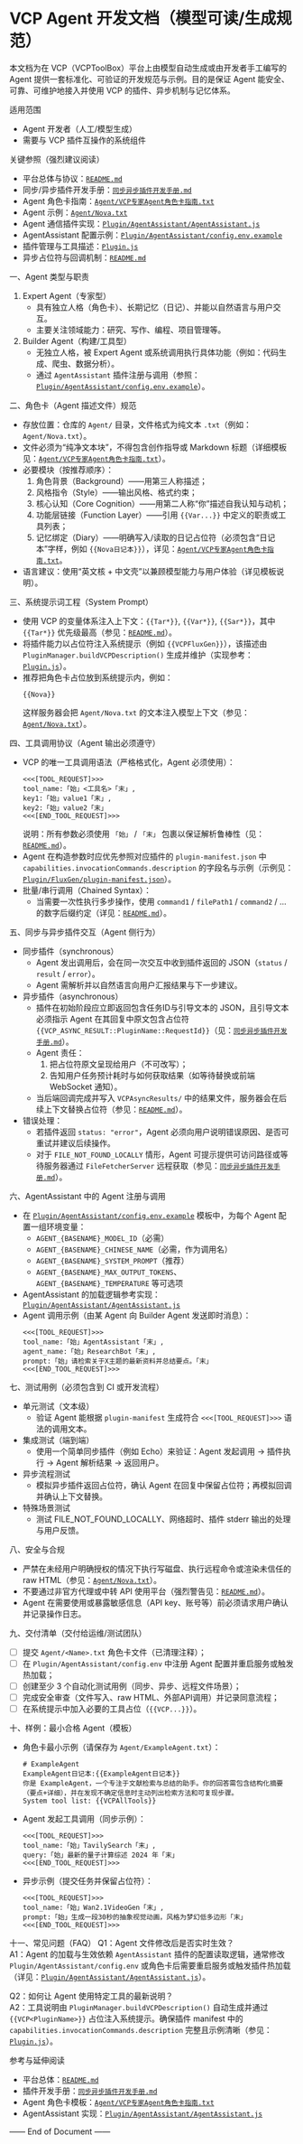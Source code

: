 # VCP Agent 开发文档（模型可读/生成规范）

本文档为在 VCP（VCPToolBox）平台上由模型自动生成或由开发者手工编写的 Agent 提供一套标准化、可验证的开发规范与示例。目的是保证 Agent 能安全、可靠、可维护地接入并使用 VCP 的插件、异步机制与记忆体系。

适用范围
- Agent 开发者（人工/模型生成）
- 需要与 VCP 插件互操作的系统组件

关键参照（强烈建议阅读）
- 平台总体与协议：[`README.md`](README.md:12)
- 同步/异步插件开发手册：[`同步异步插件开发手册.md`](同步异步插件开发手册.md:1)
- Agent 角色卡指南：[`Agent/VCP专家Agent角色卡指南.txt`](Agent/VCP专家Agent角色卡指南.txt:1)
- Agent 示例：[`Agent/Nova.txt`](Agent/Nova.txt:1)
- Agent 通信插件实现：[`Plugin/AgentAssistant/AgentAssistant.js`](Plugin/AgentAssistant/AgentAssistant.js:1)
- AgentAssistant 配置示例：[`Plugin/AgentAssistant/config.env.example`](Plugin/AgentAssistant/config.env.example:45)
- 插件管理与工具描述：[`Plugin.js`](Plugin.js:438)
- 异步占位符与回调机制：[`README.md`](README.md:780)

一、Agent 类型与职责
1. Expert Agent（专家型）
   - 具有独立人格（角色卡）、长期记忆（日记）、并能以自然语言与用户交互。
   - 主要关注领域能力：研究、写作、编程、项目管理等。
2. Builder Agent（构建/工具型）
   - 无独立人格，被 Expert Agent 或系统调用执行具体功能（例如：代码生成、爬虫、数据分析）。
   - 通过 `AgentAssistant` 插件注册与调用（参照：[`Plugin/AgentAssistant/config.env.example`](Plugin/AgentAssistant/config.env.example:45)）。

二、角色卡（Agent 描述文件）规范
- 存放位置：仓库的 `Agent/` 目录，文件格式为纯文本 `.txt`（例如：`Agent/Nova.txt`）。
- 文件必须为“纯净文本块”，不得包含创作指导或 Markdown 标题（详细模板见：[`Agent/VCP专家Agent角色卡指南.txt`](Agent/VCP专家Agent角色卡指南.txt:1)）。
- 必要模块（按推荐顺序）：
  1) 角色背景（Background）——用第三人称描述；
  2) 风格指令（Style）——输出风格、格式约束；
  3) 核心认知（Core Cognition）——用第二人称“你”描述自我认知与动机；
  4) 功能层链接（Function Layer）——引用 `{{Var...}}` 中定义的职责或工具列表；
  5) 记忆绑定（Diary）——明确写入/读取的日记占位符（必须包含“日记本”字样，例如 `{{Nova日记本}}`），详见：[`Agent/VCP专家Agent角色卡指南.txt`](Agent/VCP专家Agent角色卡指南.txt:31)。
- 语言建议：使用“英文核 + 中文壳”以兼顾模型能力与用户体验（详见模板说明）。

三、系统提示词工程（System Prompt）
- 使用 VCP 的变量体系注入上下文：`{{Tar*}}`, `{{Var*}}`, `{{Sar*}}`，其中 `{{Tar*}}` 优先级最高（参见：[`README.md`](README.md:123)）。
- 将插件能力以占位符注入系统提示（例如 `{{VCPFluxGen}}`），该描述由 `PluginManager.buildVCPDescription()` 生成并维护（实现参考：[`Plugin.js`](Plugin.js:438)）。
- 推荐把角色卡占位放到系统提示内，例如：
  ```
  {{Nova}}
  ```
  这样服务器会把 `Agent/Nova.txt` 的文本注入模型上下文（参见：[`Agent/Nova.txt`](Agent/Nova.txt:1)）。

四、工具调用协议（Agent 输出必须遵守）
- VCP 的唯一工具调用语法（严格格式化，Agent 必须使用）：
  ```
  <<<[TOOL_REQUEST]>>>
  tool_name:「始」<工具名>「末」,
  key1:「始」value1「末」,
  key2:「始」value2「末」
  <<<[END_TOOL_REQUEST]>>>
  ```
  说明：所有参数必须使用 `「始」` / `「末」` 包裹以保证解析鲁棒性（见：[`README.md`](README.md:35)）。
- Agent 在构造参数时应优先参照对应插件的 `plugin-manifest.json` 中 `capabilities.invocationCommands.description` 的字段名与示例（示例见：[`Plugin/FluxGen/plugin-manifest.json`](Plugin/FluxGen/plugin-manifest.json:1)）。
- 批量/串行调用（Chained Syntax）：
  - 当需要一次性执行多步操作，使用 `command1` / `filePath1` / `command2` / ... 的数字后缀约定（详见：[`README.md`](README.md:159)）。

五、同步与异步插件交互（Agent 侧行为）
- 同步插件（synchronous）
  - Agent 发出调用后，会在同一次交互中收到插件返回的 JSON（`status` / `result` / `error`）。
  - Agent 需解析并以自然语言向用户汇报结果与下一步建议。
- 异步插件（asynchronous）
  - 插件在初始阶段应立即返回包含任务ID与引导文本的 JSON，且引导文本必须指示 Agent 在其回复中原文包含占位符 `{{VCP_ASYNC_RESULT::PluginName::RequestId}}`（见：[`同步异步插件开发手册.md`](同步异步插件开发手册.md:704)）。
  - Agent 责任：
    1) 把占位符原文呈现给用户（不可改写）；
    2) 告知用户任务预计耗时与如何获取结果（如等待替换或前端 WebSocket 通知）。
  - 当后端回调完成并写入 `VCPAsyncResults/` 中的结果文件，服务器会在后续上下文替换占位符（参见：[`README.md`](README.md:78)）。
- 错误处理：
  - 若插件返回 `status: "error"`，Agent 必须向用户说明错误原因、是否可重试并建议后续操作。
  - 对于 `FILE_NOT_FOUND_LOCALLY` 情形，Agent 可提示提供可访问路径或等待服务器通过 `FileFetcherServer` 远程获取（参见：[`同步异步插件开发手册.md`](同步异步插件开发手册.md:313)）。

六、AgentAssistant 中的 Agent 注册与调用
- 在 [`Plugin/AgentAssistant/config.env.example`](Plugin/AgentAssistant/config.env.example:45) 模板中，为每个 Agent 配置一组环境变量：
  - `AGENT_{BASENAME}_MODEL_ID`（必需）
  - `AGENT_{BASENAME}_CHINESE_NAME`（必需，作为调用名）
  - `AGENT_{BASENAME}_SYSTEM_PROMPT`（推荐）
  - `AGENT_{BASENAME}_MAX_OUTPUT_TOKENS`、`AGENT_{BASENAME}_TEMPERATURE` 等可选项
- AgentAssistant 的加载逻辑参考实现：[`Plugin/AgentAssistant/AgentAssistant.js`](Plugin/AgentAssistant/AgentAssistant.js:56)
- Agent 调用示例（由某 Agent 向 Builder Agent 发送即时消息）：
  ```
  <<<[TOOL_REQUEST]>>>
  tool_name:「始」AgentAssistant「末」,
  agent_name:「始」ResearchBot「末」,
  prompt:「始」请检索关于X主题的最新资料并总结要点。「末」
  <<<[END_TOOL_REQUEST]>>>
  ```

七、测试用例（必须包含到 CI 或开发流程）
- 单元测试（文本级）
  - 验证 Agent 能根据 `plugin-manifest` 生成符合 `<<<[TOOL_REQUEST]>>>` 语法的调用文本。
- 集成测试（端到端）
  - 使用一个简单同步插件（例如 Echo）来验证：Agent 发起调用 → 插件执行 → Agent 解析结果 → 返回用户。
- 异步流程测试
  - 模拟异步插件返回占位符，确认 Agent 在回复中保留占位符；再模拟回调并确认上下文替换。
- 特殊场景测试
  - 测试 FILE_NOT_FOUND_LOCALLY、网络超时、插件 stderr 输出的处理与用户反馈。

八、安全与合规
- 严禁在未经用户明确授权的情况下执行写磁盘、执行远程命令或渲染未信任的 raw HTML（参见：[`Agent/Nova.txt`](Agent/Nova.txt:61)）。
- 不要通过非官方代理或中转 API 使用平台（强烈警告见：[`README.md`](README.md:22)）。
- Agent 在需要使用或暴露敏感信息（API key、账号等）前必须请求用户确认并记录操作日志。

九、交付清单（交付给运维/测试团队）
- [ ] 提交 `Agent/<Name>.txt` 角色卡文件（已清理注释）；
- [ ] 在 `Plugin/AgentAssistant/config.env` 中注册 Agent 配置并重启服务或触发热加载；
- [ ] 创建至少 3 个自动化测试用例（同步、异步、远程文件场景）；
- [ ] 完成安全审查（文件写入、raw HTML、外部API调用）并记录同意流程；
- [ ] 在系统提示中加入必要的工具占位（`{{VCP...}}`）。

十、样例：最小合格 Agent（模板）
- 角色卡最小示例（请保存为 `Agent/ExampleAgent.txt`）：
  ```
  # ExampleAgent
  ExampleAgent日记本:{{ExampleAgent日记本}}
  你是 ExampleAgent，一个专注于文献检索与总结的助手。你的回答需包含结构化摘要（要点+详细），并在发现不确定信息时主动列出检索方法和可复现步骤。
  System tool list: {{VCPAllTools}}
  ```
- Agent 发起工具调用（同步示例）：
  ```
  <<<[TOOL_REQUEST]>>>
  tool_name:「始」TavilySearch「末」,
  query:「始」最新的量子计算综述 2024 年「末」
  <<<[END_TOOL_REQUEST]>>>
  ```
- 异步示例（提交任务并保留占位符）：
  ```
  <<<[TOOL_REQUEST]>>>
  tool_name:「始」Wan2.1VideoGen「末」,
  prompt:「始」生成一段30秒的抽象视觉动画，风格为梦幻低多边形「末」
  <<<[END_TOOL_REQUEST]>>>
  ```

十一、常见问题（FAQ）
Q1：Agent 文件修改后是否实时生效？  
A1：Agent 的加载与生效依赖 `AgentAssistant` 插件的配置读取逻辑，通常修改 `Plugin/AgentAssistant/config.env` 或角色卡后需要重启服务或触发插件热加载（详见：[`Plugin/AgentAssistant/AgentAssistant.js`](Plugin/AgentAssistant/AgentAssistant.js:56)）。

Q2：如何让 Agent 使用特定工具的最新说明？  
A2：工具说明由 `PluginManager.buildVCPDescription()` 自动生成并通过 `{{VCP<PluginName>}}` 占位注入系统提示。确保插件 manifest 中的 `capabilities.invocationCommands.description` 完整且示例清晰（参见：[`Plugin.js`](Plugin.js:438)）。

参考与延伸阅读
- 平台总体：[`README.md`](README.md:12)
- 插件开发手册：[`同步异步插件开发手册.md`](同步异步插件开发手册.md:1)
- Agent 角色卡模板：[`Agent/VCP专家Agent角色卡指南.txt`](Agent/VCP专家Agent角色卡指南.txt:1)
- AgentAssistant 实现：[`Plugin/AgentAssistant/AgentAssistant.js`](Plugin/AgentAssistant/AgentAssistant.js:1)

—— End of Document ——